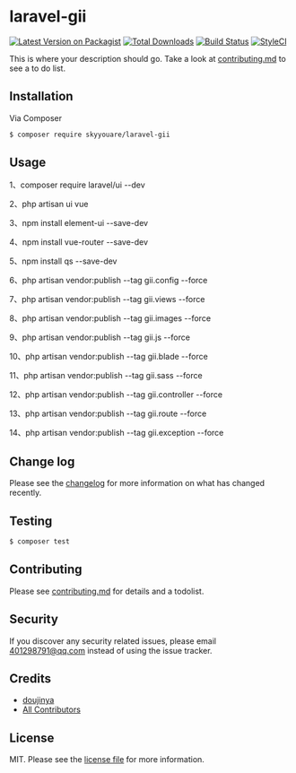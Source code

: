 # laravel-gii

[![Latest Version on Packagist][ico-version]][link-packagist]
[![Total Downloads][ico-downloads]][link-downloads]
[![Build Status][ico-travis]][link-travis]
[![StyleCI][ico-styleci]][link-styleci]

This is where your description should go. Take a look at [contributing.md](contributing.md) to see a to do list.

## Installation

Via Composer

``` bash
$ composer require skyyouare/laravel-gii
```

## Usage

1、composer require laravel/ui --dev

2、php artisan ui vue

3、npm install element-ui  --save-dev

4、npm install vue-router  --save-dev

5、npm install qs --save-dev

6、php artisan vendor:publish   --tag gii.config --force

7、php artisan vendor:publish   --tag gii.views --force

8、php artisan vendor:publish   --tag gii.images --force

9、php artisan vendor:publish   --tag gii.js --force

10、php artisan vendor:publish   --tag gii.blade --force

11、php artisan vendor:publish   --tag gii.sass --force

12、php artisan vendor:publish   --tag gii.controller --force

13、php artisan vendor:publish   --tag gii.route --force

14、php artisan vendor:publish   --tag gii.exception --force

## Change log

Please see the [changelog](changelog.md) for more information on what has changed recently.

## Testing

``` bash
$ composer test
```

## Contributing

Please see [contributing.md](contributing.md) for details and a todolist.

## Security

If you discover any security related issues, please email 401298791@qq.com instead of using the issue tracker.

## Credits

- [doujinya][link-author]
- [All Contributors][link-contributors]

## License

MIT. Please see the [license file](license.md) for more information.

[ico-version]: https://img.shields.io/packagist/v/skyyouare/laravel-gii.svg?style=flat-square
[ico-downloads]: https://img.shields.io/packagist/dt/skyyouare/laravel-gii.svg?style=flat-square
[ico-travis]: https://img.shields.io/travis/skyyouare/laravel-gii/master.svg?style=flat-square
[ico-styleci]: https://styleci.io/repos/12345678/shield

[link-packagist]: https://packagist.org/packages/skyyouare/laravel-gii
[link-downloads]: https://packagist.org/packages/skyyouare/laravel-gii
[link-travis]: https://travis-ci.org/skyyouare/laravel-gii
[link-styleci]: https://styleci.io/repos/12345678
[link-author]: https://github.com/skyyouare
[link-contributors]: ../../contributors

